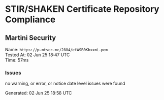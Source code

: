 # STIR/SHAKEN Certificate Repository Compliance

## Martini Security

Name: `https://p.mtsec.me/2884/efASB0KbxxmL.pem`\
Tested At: 02 Jun 25 18:47 UTC\
Time: 57ms

### Issues

no warning, or error, or notice date level issues were found

Generated: 02 Jun 25 18:58 UTC